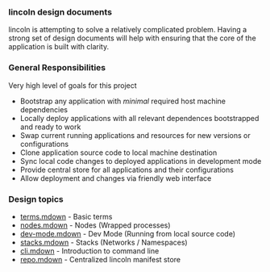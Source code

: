 ### lincoln design documents

lincoln is attempting to solve a relatively complicated problem. Having a strong
set of design documents will help with ensuring that the core of the application
is built with clarity.

### General Responsibilities

Very high level of goals for this project

- Bootstrap any application with _minimal_ required host machine dependencies
- Locally deploy applications with all relevant dependences bootstrapped and
  ready to work
- Swap current running applications and resources for new versions or
  configurations
- Clone application source code to local machine destination
- Sync local code changes to deployed applications in development mode
- Provide central store for all applications and their configurations
- Allow deployment and changes via friendly web interface

### Design topics

- [terms.mdown](./terms.mdown) - Basic terms
- [nodes.mdown](./nodes.mdown) - Nodes (Wrapped processes)
- [dev-mode.mdown](./dev-mode.mdown) - Dev Mode (Running from local source code)
- [stacks.mdown](./stacks.mdown) - Stacks (Networks / Namespaces)
- [cli.mdown](./cli.mdown) - Introduction to command line
- [repo.mdown](./repo.mdown) - Centralized lincoln manifest store
